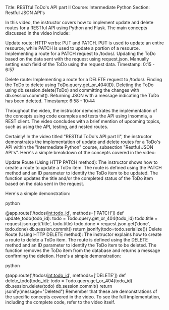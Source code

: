 Title: RESTful ToDo's API part II
Course: Intermediate Python
Section: Restful JSON API's

In this video, the instructor covers how to implement update and delete routes for a RESTful API using Python and Flask. The main concepts discussed in the video include:

Update route:
HTTP verbs: PUT and PATCH. PUT is used to update an entire resource, while PATCH is used to update a portion of a resource.
Implementing a route for a PATCH request to /todos/<ID>.
Updating the ToDo based on the data sent with the request using request.json.
Manually setting each field of the ToDo using the request data.
Timestamp: 0:15 - 6:57

Delete route:
Implementing a route for a DELETE request to /todos/<ID>.
Finding the ToDo to delete using ToDo.query.get_or_404(ID).
Deleting the ToDo using db.session.delete(ToDo) and committing the changes with db.session.commit().
Returning JSON with a message indicating the ToDo has been deleted.
Timestamp: 6:58 - 10:44

Throughout the video, the instructor demonstrates the implementation of the concepts using code examples and tests the API using Insomnia, a REST client. The video concludes with a brief mention of upcoming topics, such as using the API, testing, and nested routes.


Certainly! In the video titled "RESTful ToDo's API part II", the instructor demonstrates the implementation of update and delete routes for a ToDo's API within the "Intermediate Python" course, subsection "Restful JSON API's". Here's a simple breakdown of the concepts covered in the video:

Update Route (Using HTTP PATCH method): The instructor shows how to create a route to update a ToDo item. The route is defined using the PATCH method and an ID parameter to identify the ToDo item to be updated. The function updates the title and/or the completed status of the ToDo item based on the data sent in the request. 

Here's a simple demonstration:

python


@app.route('/todos/<int:todo_id>', methods=['PATCH'])
def update_todo(todo_id):
    todo = Todo.query.get_or_404(todo_id)
    todo.title = request.json.get('title', todo.title)
    todo.done = request.json.get('done', todo.done)
    db.session.commit()
    return jsonify(todo=todo.serialize())
Delete Route (Using HTTP DELETE method): The instructor explains how to create a route to delete a ToDo item. The route is defined using the DELETE method and an ID parameter to identify the ToDo item to be deleted. The function removes the ToDo item from the database and returns a message confirming the deletion. Here's a simple demonstration:

python

@app.route('/todos/<int:todo_id>', methods=['DELETE'])
def delete_todo(todo_id):
    todo = Todo.query.get_or_404(todo_id)
    db.session.delete(todo)
    db.session.commit()
    return jsonify(message="Deleted")
Remember that these are demonstrations of the specific concepts covered in the video. To see the full implementation, including the complete code, refer to the video itself.





